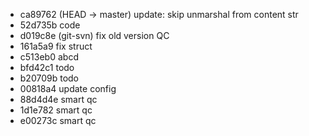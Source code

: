 
* ca89762 (HEAD -> master) update: skip unmarshal from content str
* 52d735b code
* d019c8e (git-svn) fix  old version QC
* 161a5a9 fix struct
* c513eb0 abcd
* bfd42c1 todo
* b20709b todo
* 00818a4 update config
* 88d4d4e smart qc
* 1d1e782 smart qc
* e00273c smart qc
